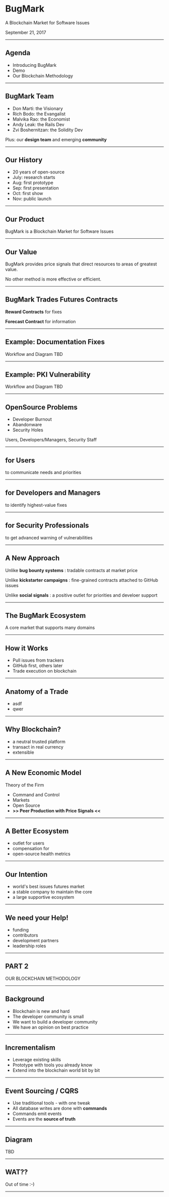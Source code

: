 # BugMark 

A Blockchain Market for Software Issues

September 21, 2017

---

## Agenda

- Introducing BugMark
- Demo
- Our Blockchain Methodology

---

## BugMark Team

- Don Marti: the Visionary
- Rich Bodo: the Evangalist
- Malvika Rao: the Economist
- Andy Leak: the Rails Dev
- Zvi Boshernitzan: the Solidity Dev

Plus: our **design team** and emerging **community**

---

## Our History

- 20 years of open-source 
- July: research starts
- Aug: first prototype
- Sep: first presentation
- Oct: first show
- Nov: public launch

---

## Our Product

BugMark is a Blockchain Market for Software Issues

---

## Our Value

BugMark provides price signals that direct resources to areas of greatest value.

No other method is more effective or efficient.

---

## BugMark Trades Futures Contracts

__Reward Contracts__ for fixes

__Forecast Contract__ for information 

---

## Example: Documentation Fixes

Workflow and Diagram TBD

---

## Example: PKI Vulnerability 

Workflow and Diagram TBD

---

## OpenSource Problems

- Developer Burnout
- Abandonware
- Security Holes

Users, Developers/Managers, Security Staff

---

## for Users

to communicate needs and priorities

---

## for Developers and Managers

to identify highest-value fixes

---

## for Security Professionals

to get advanced warning of vulnerabilities

---

## A New Approach

Unlike __bug bounty systems__ : tradable contracts at market price

Unlike __kickstarter campaigns__ : fine-grained contracts attached to GitHub issues

Unlike __social signals__ : a positive outlet for priorities and develoer support

---


## The BugMark Ecosystem

A core market that supports many domains

---

## How it Works

- Pull issues from trackers  
- GitHub first, others later
- Trade execution on blockchain

---

## Anatomy of a Trade

- asdf
- qwer

---

## Why Blockchain?

- a neutral trusted platform
- transact in real currency
- extensible

---

## A New Economic Model

Theory of the Firm

- Command and Control
- Markets
- Open Source
- **>> Peer Production with Price Signals <<**

---

## A Better Ecosystem

- outlet for users
- compensation for
- open-source health metrics

---

## Our Intention

- world's best issues futures market 
- a stable company to maintain the core
- a large supportive ecosystem 

---

## We need your Help!

- funding
- contributors
- development partners
- leadership roles

---

## PART 2

OUR BLOCKCHAIN METHODOLOGY

---

## Background

- Blockchain is new and hard
- The developer community is small
- We want to build a developer community
- We have an opinion on best practice

---

## Incrementalism

- Leverage existing skills
- Prototype with tools you already know
- Extend into the blockchain world bit by bit

---

## Event Sourcing / CQRS

- Use traditional tools - with one tweak
- All database writes are done with **commands**
- Commands emit events
- Events are the **source of truth**

---

## Diagram

TBD

---

## WAT??

Out of time  :-)

---



